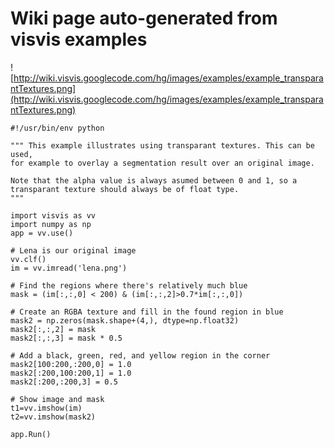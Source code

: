 # Wiki page auto-generated from visvis examples

![http://wiki.visvis.googlecode.com/hg/images/examples/example_transparantTextures.png](http://wiki.visvis.googlecode.com/hg/images/examples/example_transparantTextures.png)

```
#!/usr/bin/env python

""" This example illustrates using transparant textures. This can be used,
for example to overlay a segmentation result over an original image.

Note that the alpha value is always asumed between 0 and 1, so a
transparant texture should always be of float type.
"""

import visvis as vv
import numpy as np
app = vv.use()

# Lena is our original image
vv.clf()
im = vv.imread('lena.png')

# Find the regions where there's relatively much blue
mask = (im[:,:,0] < 200) & (im[:,:,2]>0.7*im[:,:,0])

# Create an RGBA texture and fill in the found region in blue
mask2 = np.zeros(mask.shape+(4,), dtype=np.float32)
mask2[:,:,2] = mask
mask2[:,:,3] = mask * 0.5

# Add a black, green, red, and yellow region in the corner
mask2[100:200,:200,0] = 1.0
mask2[:200,100:200,1] = 1.0
mask2[:200,:200,3] = 0.5
  
# Show image and mask
t1=vv.imshow(im)
t2=vv.imshow(mask2)

app.Run()

```